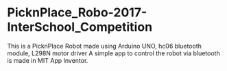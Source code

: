 # PicknPlace_Robo-2017-InterSchool_Competition
This is a PicknPlace Robot made using Arduino UNO, hc06 bluetooth module, L298N motor driver
A simple app to control the robot via bluetooth is made in MIT App Inventor.
